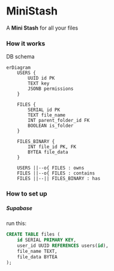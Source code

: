 # MiniStash

A **Mini Stash** for all your files

### How it works

DB schema

```mermaid
erDiagram
    USERS {
        UUID id PK
        TEXT key
        JSONB permissions
    }

    FILES {
        SERIAL id PK
        TEXT file_name
        INT parent_folder_id FK
        BOOLEAN is_folder
    }

    FILES_BINARY {
        INT file_id PK, FK
        BYTEA file_data
    }

    USERS ||--o{ FILES : owns
    FILES ||--o{ FILES : contains
    FILES ||--|| FILES_BINARY : has

```

### How to set up

##### Supabase

run this:

```sql
CREATE TABLE files (
    id SERIAL PRIMARY KEY,
    user_id UUID REFERENCES users(id),
    file_name TEXT,
    file_data BYTEA
);
```
